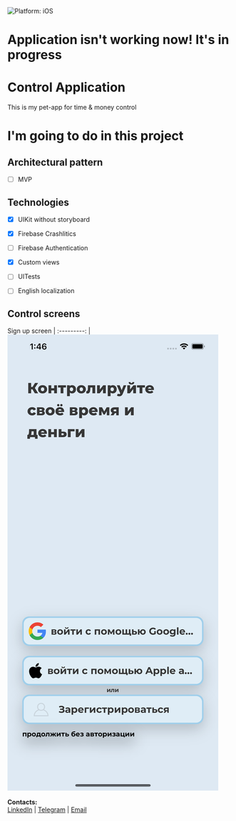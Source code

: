 ![Platform: iOS](https://img.shields.io/badge/Platform-iOS-green.svg)

# Application isn't working now! It's in progress

# Control  Application
 This is my pet-app for time & money control
 
# I'm going to do in this project
## Architectural pattern
- [ ] MVP


## Technologies
- [x] UIKit without storyboard
- [x] Firebase Crashlitics
- [ ] Firebase Authentication
- [x] Custom views
- [ ] UITests
- [ ] English localization


## Control  screens
Sign up screen
| :---------: | 
![](https://github.com/kartohaAlphons/Control/blob/main/Control/MediaForGitHub/passScreenshot.png)

**Contacts:**  
[LinkedIn](https://www.linkedin.com/in/kartohaAlphons "https://www.linkedin.com/in/kartohaAlphons") | [Telegram](https://t.me/kartohaAlphons "@kartohaAlphons") | [Email](mailto:mr.bomber1993@gmail.com "mr.bomber1993@gmail.com")
